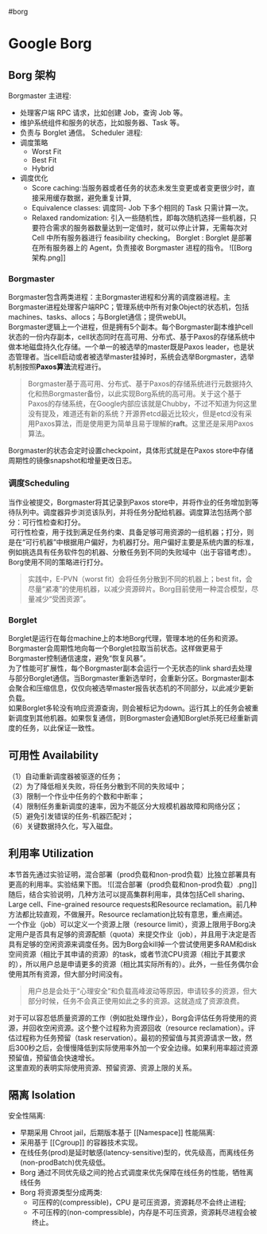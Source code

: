 #borg
# Google Borg
## Borg 架构
Borgmaster 主进程:
- 处理客户端 RPC 请求，比如创建 Job，查询 Job 等。
- 维护系统组件和服务的状态，比如服务器、Task 等。
- 负责与 Borglet 通信。
Scheduler 进程:
- 调度策略
	- Worst Fit
	- Best Fit
	- Hybrid
- 调度优化
	- Score caching:当服务器或者任务的状态未发生变更或者变更很少时，直接采用缓存数据，避免重复计算,
	- Equivalence classes: 调度同- Job 下多个相同的 Task 只需计算一次。
	- Relaxed randomization: 引入一些随机性，即每次随机选择一些机器，只要符合需求的服务器数量达到一定值时，就可以停止计算，无需每次对 Cell 中所有服务器进行 feasibility checking。
Borglet :
	Borglet 是部署在所有服务器上的 Agent，负责接收 Borgmaster 进程的指令。
![[Borg架构.png]]
### Borgmaster
Borgmaster包含两类进程：主Borgmaster进程和分离的调度器进程。主Borgmaster进程处理客户端RPC；管理系统中所有对象Object的状态机，包括machines、tasks、allocs；与Borglet通信；提供webUI。  
Borgmaster逻辑上一个进程，但是拥有5个副本。每个Borgmaster副本维护cell状态的一份内存副本，cell状态同时在高可用、分布式、基于Paxos的存储系统中做本地磁盘持久化存储。一个单一的被选举的master既是Paxos leader，也是状态管理者。当cell启动或者被选举master挂掉时，系统会选举Borgmaster，选举机制按照**Paxos算法**流程进行。

> Borgmaster基于高可用、分布式、基于Paxos的存储系统进行元数据持久化和热Borgmaster备份，以此实现Borg系统的高可用。关于这个基于Paxos的存储系统，在Google内部应该就是Chubby，不过不知道为何这里没有提及，难道还有新的系统？开源界etcd最近比较火，但是etcd没有采用Paxos算法，而是使用更为简单且易于理解的**raft**。这里还是采用Paxos算法。

Borgmaster的状态会定时设置checkpoint，具体形式就是在Paxos store中存储周期性的镜像snapshot和增量更改日志。
### 调度Scheduling
当作业被提交，Borgmaster将其记录到Paxos store中，并将作业的任务增加到等待队列中。调度器异步浏览该队列，并将任务分配给机器。调度算法包括两个部分：可行性检查和打分。  
 可行性检查，用于找到满足任务约束、具备足够可用资源的一组机器；打分，则是在“可行机器”中根据用户偏好，为机器打分。用户偏好主要是系统内置的标准，例如挑选具有任务软件包的机器、分散任务到不同的失败域中（出于容错考虑）。  
Borg使用不同的策略进行打分。

> 实践中，E-PVN（worst fit）会将任务分散到不同的机器上；best fit，会尽量“紧凑”的使用机器，以减少资源碎片。Borg目前使用一种混合模型，尽量减少“受困资源”。
### Borglet
Borglet是运行在每台machine上的本地Borg代理，管理本地的任务和资源。Borgmaster会周期性地向每一个Borglet拉取当前状态。这样做更易于Borgmaster控制通信速度，避免“恢复风暴”。  
为了性能可扩展性，每个Borgmaster副本会运行一个无状态的link shard去处理与部分Borglet通信。当Borgmaster重新选举时，会重新分区。Borgmaster副本会聚合和压缩信息，仅仅向被选举master报告状态机的不同部分，以此减少更新负载。  
如果Borglet多轮没有响应资源查询，则会被标记为down。运行其上的任务会被重新调度到其他机器。如果恢复通信，则Borgmaster会通知Borglet杀死已经重新调度的任务，以此保证一致性。
## 可用性 Availability
（1）自动重新调度器被驱逐的任务；  
（2）为了降低相关失败，将任务分散到不同的失败域中；  
（3）限制一个作业中任务的个数和中断率；  
（4）限制任务重新调度的速率，因为不能区分大规模机器故障和网络分区；  
（5）避免引发错误的任务-机器匹配对；  
（6）关键数据持久化，写入磁盘。
## 利用率 Utilization
本节首先通过实验证明，混合部署（prod负载和non-prod负载）比独立部署具有更高的利用率。实验结果下图。
![[混合部署（prod负载和non-prod负载）.png]]
随后，结合实验说明，几种方法可以提高集群利用率，具体包括Cell sharing、Large cell、Fine-grained resource requests和Resource reclamation。前几种方法都比较直观，不做展开。Resource reclamation比较有意思，重点阐述。  
一个作业（job）可以定义一个资源上限（resource limit），资源上限用于Borg决定用户是否具有足够的资源配额（quota）来提交作业（job），并且用于决定是否具有足够的空闲资源来调度任务。因为Borg会kill掉一个尝试使用更多RAM和disk空间资源（相比于其申请的资源）的task，或者节流CPU资源（相比于其要求的），所以用户总是申请更多的资源（相比其实际所有的）。此外，一些任务偶尔会使用其所有资源，但大部分时间没有。
> 用户总是会处于“心理安全”和负载高峰波动等原因，申请较多的资源，但大部分时候，任务不会真正使用如此之多的资源。这就造成了资源浪费。

对于可以容忍低质量资源的工作（例如批处理作业），Borg会评估任务将使用的资源，并回收空闲资源。这个整个过程称为资源回收（resource reclamation）。评估过程称为任务预留（task reservation）。最初的预留值与其资源请求一致，然后300秒之后，会慢慢降低到实际使用率外加一个安全边缘。如果利用率超过资源预留值，预留值会快速增长。  
这里直观的表明实际使用资源、预留资源、资源上限的关系。
## 隔离 Isolation
安全性隔离:
- 早期采用 Chroot jail，后期版本基于 [[Namespace]]
性能隔离:
- 采用基于 [[Cgroup]] 的容器技术实现。
- 在线任务(prod)是延时敏感(latency-sensitive)型的，优先级高，而离线任务(non-prodBatch)优先级低。
- Borg 通过不同优先级之间的抢占式调度来优先保障在线任务的性能，牺牲离线任务
- Borg 将资源类型分成两类:
	- 可压榨的(compressible)，CPU 是可压资源，资源耗尽不会终止进程;
	- 不可压榨的(non-compressible)，内存是不可压资源，资源耗尽进程会被终止。
